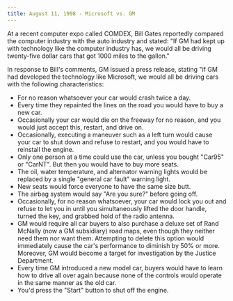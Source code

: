 ```yaml
---
title: August 11, 1998 - Microsoft vs. GM
---
```


At a recent computer expo called COMDEX, Bill Gates reportedly compared the computer industry with the auto industry and
stated: "If GM had kept up with technology like the computer industry has, we would all be driving twenty-five dollar
cars that got 1000 miles to the gallon."
    
In response to Bill's comments, GM issued a press release, stating "if GM had developed the technology like Microsoft,
we would all be driving cars with the following characteristics:

- For no reason whatsoever your car would crash twice a day.
- Every time they repainted the lines on the road you would have to buy a new car.
- Occasionally your car would die on the freeway for no reason, and you would just accept this, restart, and drive on.
- Occasionally, executing a maneuver such as a left turn would cause your car to shut down and refuse to restart, and
  you would have to reinstall the engine.
- Only one person at a time could use the car, unless you bought "Car95" or "CarNT". But then you would have to buy more
  seats.
- The oil, water temperature, and alternator warning lights would be replaced by a single "general car fault" warning
  light.
- New seats would force everyone to have the same size butt.
- The airbag system would say "Are you sure?" before going off.
- Occasionally, for no reason whatsoever, your car would lock you out and refuse to let you in until you simultaneously
  lifted the door handle, turned the key, and grabbed hold of the radio antenna.
- GM would require all car buyers to also purchase a deluxe set of Rand McNally (now a GM subsidiary) road maps, even
  though they neither need them nor want them. Attempting to delete this option would immediately cause the car's
  performance to diminish by 50% or more. Moreover, GM would become a target for investigation by the Justice
  Department.
- Every time GM introduced a new model car, buyers would have to learn how to drive all over again because none of the
  controls would operate in the same manner as the old car.
- You'd press the "Start" button to shut off the engine.